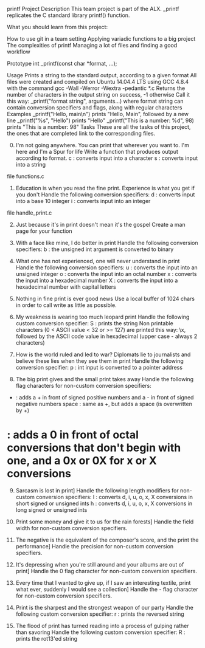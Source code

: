 printf Project
Description
This team project is part of the ALX. _printf replicates the C standard library printf() function.

What you should learn from this project:

How to use git in a team setting
Applying variadic functions to a big project
The complexities of printf
Managing a lot of files and finding a good workflow

Prototype
int _printf(const char *format, ...);

Usage
Prints a string to the standard output, according to a given format
All files were created and compiled on Ubuntu 14.04.4 LTS using GCC 4.8.4 with the command gcc -Wall -Werror -Wextra -pedantic *.c
Returns the number of characters in the output string on success, -1 otherwise
Call it this way: _printf("format string", arguments...) where format string can contain conversion specifiers and flags, along with regular characters
Examples
_printf("Hello, main\n") prints "Hello, Main", followed by a new line
_printf("%s", "Hello") prints "Hello"
_printf("This is a number: %d", 98) prints "This is a number: 98"
Tasks
These are all the tasks of this project, the ones that are completed link to the corresponding files.

0. I'm not going anywhere. You can print that wherever you want to. I'm here and I'm a Spur for life
Write a function that produces output according to format.
c : converts input into a character
s : converts input into a string

file functions.c

1. Education is when you read the fine print. Experience is what you get if you don't
Handle the following conversion specifiers:
d : converts input into a base 10 integer
i : converts input into an integer

file handle_print.c

2. Just because it's in print doesn't mean it's the gospel
Create a man page for your function

3. With a face like mine, I do better in print
Handle the following conversion specifiers:
b : the unsigned int argument is converted to binary

4. What one has not experienced, one will never understand in print
Handle the following conversion specifiers:
u : converts the input into an unsigned integer
o : converts the input into an octal number
x : converts the input into a hexadecimal number
X : converts the input into a hexadecimal number with capital letters

5. Nothing in fine print is ever good news
Use a local buffer of 1024 chars in order to call write as little as possible.

6. My weakness is wearing too much leopard print
Handle the following custom conversion specifier:
S : prints the string
Non printable characters (0 < ASCII value < 32 or >= 127) are printed this way: \x, followed by the ASCII code value in hexadecimal (upper case - always 2 characters)

7. How is the world ruled and led to war? Diplomats lie to journalists and believe these lies when they see them in print
Handle the following conversion specifier:
p : int input is converted to a pointer address

8. The big print gives and the small print takes away
Handle the following flag characters for non-custom conversion specifiers:
 + : adds a + in front of signed positive numbers and a - in front of signed negative numbers
 space : same as +, but adds a space (is overwritten by +)
 # : adds a 0 in front of octal conversions that don't begin with one, and a 0x or 0X for x or X conversions

9. Sarcasm is lost in print]
Handle the following length modifiers for non-custom conversion specifiers:
l : converts d, i, u, o, x, X conversions in short signed or unsigned ints
h : converts d, i, u, o, x, X conversions in long signed or unsigned ints

10. Print some money and give it to us for the rain forests]
Handle the field width for non-custom conversion specifiers.

11. The negative is the equivalent of the composer's score, and the print the performance]
Handle the precision for non-custom conversion specifiers.

12. It's depressing when you're still around and your albums are out of print]
Handle the 0 flag character for non-custom conversion specifiers.

13. Every time that I wanted to give up, if I saw an interesting textile, print what ever, suddenly I would see a collection]
Handle the - flag character for non-custom conversion specifiers.

14. Print is the sharpest and the strongest weapon of our party
Handle the following custom conversion specifier:
r : prints the reversed string

15. The flood of print has turned reading into a process of gulping rather than savoring
Handle the following custom conversion specifier:
R : prints the rot13'ed string
